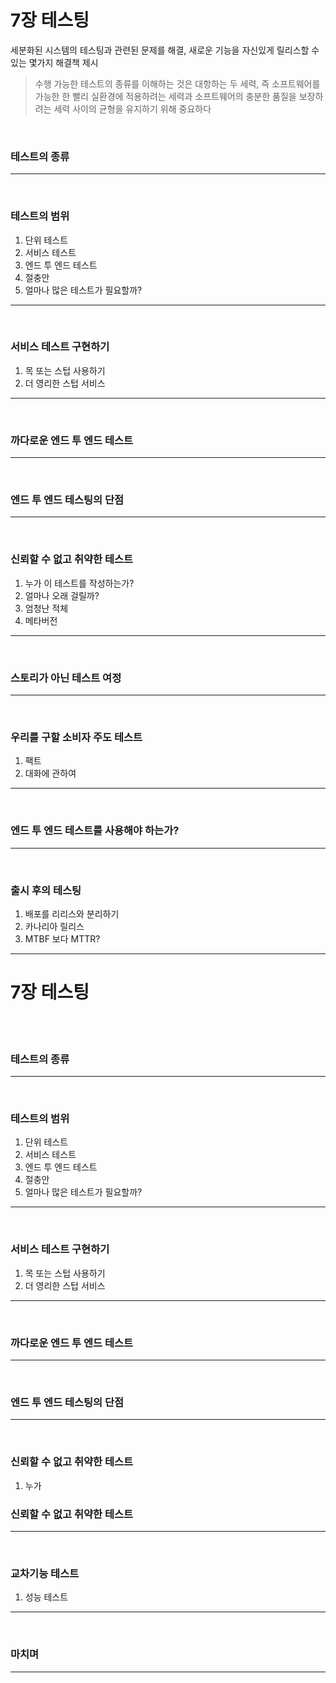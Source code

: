 7장 테스팅
=====
세분화된 시스템의 테스팅과 관련된 문제를 해결, 새로운 기능을 자신있게 릴리스할 수 있는 몇가지 해결책 제시
> 수행 가능한 테스트의 종류를 이해하는 것은 대항하는 두 세력, 즉 소프트웨어를 가능한 한 빨리 실환경에 적용하려는 세력과 소프트웨어의 충분한 품질을 보장하려는 세력 사이의 균형을 유지하기 위해 중요하다

<br/>

### 테스트의 종류
***
<br/>

### 테스트의 범위
1. 단위 테스트
2. 서비스 테스트
3. 엔드 투 엔드 테스트
4. 절충안
5. 얼마나 많은 테스트가 필요할까?
***
<br/>

### 서비스 테스트 구현하기
1. 목 또는 스텁 사용하기
2. 더 영리한 스텁 서비스
***
<br/>

### 까다로운 엔드 투 엔드 테스트
***
<br/>

### 엔드 투 엔드 테스팅의 단점
***
<br/>

### 신뢰할 수 없고 취약한 테스트
1. 누가 이 테스트를 작성하는가?
2. 얼마나 오래 걸릴까?
3. 엄청난 적체
4. 메타버전
***
<br/>

### 스토리가 아닌 테스트 여정
***
<br/>

### 우리를 구할 소비자 주도 테스트
1. 팩트
2. 대화에 관하여
***
<br/>

### 엔드 투 엔드 테스트를 사용해야 하는가?
***
<br/>

### 출시 후의 테스팅
1. 배포를 리리스와 분리하기
2. 카나리아 릴리스
3. MTBF 보다 MTTR?
***

7장 테스팅
=====
<br/><br/>
### 테스트의 종류
***
<br/>

### 테스트의 범위
1. 단위 테스트
2. 서비스 테스트
3. 엔드 투 엔드 테스트
4. 절충안
5. 얼마나 많은 테스트가 필요할까?
***
<br/>

### 서비스 테스트 구현하기
1. 목 또는 스텁 사용하기
2. 더 영리한 스텁 서비스
***
<br/>

### 까다로운 엔드 투 엔드 테스트
***
<br/>

### 엔드 투 엔드 테스팅의 단점
***
<br/>

### 신뢰할 수 없고 취약한 테스트
1. 누가 

### 신뢰할 수 없고 취약한 테스트
***
<br/>

### 교차기능 테스트
1. 성능 테스트
***
<br/>

### 마치며
***
